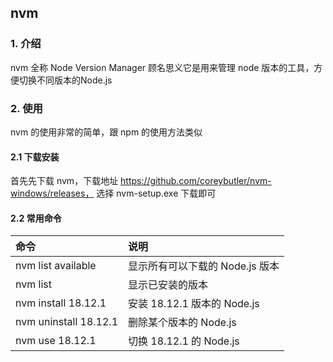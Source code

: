 ## nvm

### 1. 介绍
nvm 全称 Node Version Manager 顾名思义它是用来管理 node 版本的工具，方便切换不同版本的Node.js



### 2. 使用
nvm 的使用非常的简单，跟 npm 的使用方法类似

#### 2.1 下载安装
首先先下载 nvm，下载地址 https://github.com/coreybutler/nvm-windows/releases，
选择 nvm-setup.exe 下载即可



#### 2.2 常用命令

| 命令 | 说明 |
| :---- | :---- |
| nvm list available | 显示所有可以下载的 Node.js 版本 |
| nvm list | 显示已安装的版本 |
| nvm install 18.12.1 | 安装 18.12.1 版本的 Node.js |
| nvm uninstall 18.12.1 | 删除某个版本的 Node.js |
| nvm use 18.12.1 | 切换 18.12.1 的 Node.js |